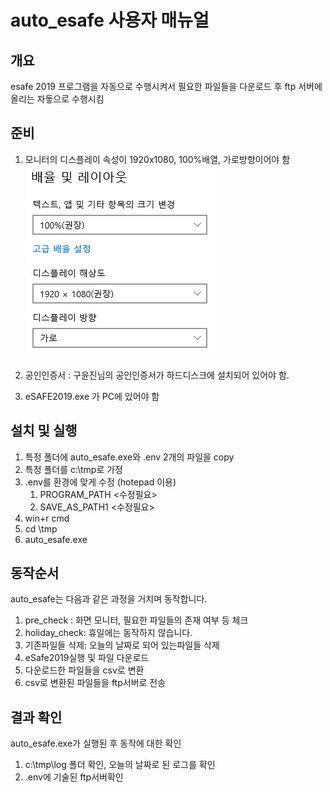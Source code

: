 # auto_esafe 사용자 매뉴얼

## 개요

esafe 2019 프로그램을 자동으로 수행시켜서 필요한 파일들을 다운로드 후  ftp 서버에 올리는 자돟으로 수행시킴

## 준비

1. 모니터의 디스플레이 속성이 1920x1080, 100%배열, 가로방향이어야 함
![디스플레이 속성](./images/display.png)

2. 공인인증서 : 구윤진님의 공인인증서가 하드디스크에 설치되어 있어야 함.
3. eSAFE2019.exe 가 PC에 있어야 함

## 설치 및 실행

1. 특정 폴더에 auto_esafe.exe와 .env 2개의 파일을 copy
2. 특정 폴더를 c:\tmp로 가정
3. .env를 환경에 맞게 수정 (hotepad 이용)
   1. PROGRAM_PATH <수정필요>
   2. SAVE_AS_PATH1 <수정필요>
4. win+r cmd
5. cd \tmp
6. auto_esafe.exe

## 동작순서

auto_esafe는 다음과 같은 과정을 거치며 동작합니다.

1. pre_check : 화면 모니터, 필요한 파일들의 존재 여부 등 체크
2. holiday_check: 휴일에는 동작하지 않습니다.
3. 기존파일들 삭제: 오늘의 날짜로 되어 있는파일들 삭제
4. eSafe2019실행 및 파일 다운로드
5. 다운로드한 파일들을 csv로 변환
6. csv로 변환된 파일들을 ftp서버로 전송

## 결과 확인

auto_esafe.exe가 실행된 후 동작에 대한 확인

1. c:\tmp\log 폴더 확인, 오늘의 날짜로 된 로그를 확인
2. .env에 기술된 ftp서버확인
